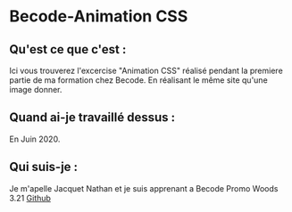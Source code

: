 # Becode-Animation CSS



## Qu'est ce que c'est :
Ici vous trouverez l'excercise "Animation CSS" réalisé pendant la premiere partie de ma formation chez Becode. En réalisant le même site qu'une image donner.


## Quand ai-je travaillé dessus :

En Juin 2020.

## Qui suis-je :

Je m'apelle Jacquet Nathan et je suis apprenant a Becode Promo Woods 3.21 
[Github](https://github.com/jacquetnathan)




